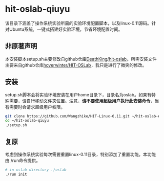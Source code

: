 # hit-oslab-qiuyu		
该目录下涵盖了操作系统实验所需的实验环境配置脚本，以及linux-0.11源码。针对Ubuntu系统，一键式搭建好实验环境，节省环境配置时间。

## 非原著声明		
本安装脚本setup.sh主要修改自github仓库[DeathKing/hit-oslab](https://github.com/DeathKing/hit-oslab)，所需安装文件主要来自github仓库[hoverwinter/HIT-OSLab](https://github.com/hoverwinter/HIT-OSLab/tree/master/Resources)，我只是进行了微笑的修改。		
## 安装		
setup.sh脚本会将实验环境安装在用户home目录下，目录名为oslab。如果有特殊需要，请自行移动文件夹位置。注意，**请不要使用超级用户执行此安装命令**，当有需要时会请求超级用户权限。		
```sh
git clone https://github.com/Wangzhike/HIT-Linux-0.11.git ~/hit-oslab-qiuyu
cd ~/hit-oslab-qiuyu
./setup.sh
```
## 复原		
考虑到操作系统实验每次需要重置linux-0.11目录，特别添加了重置功能。本功能由./run命令提供。		
```sh
# in oslab directory ./oslab
./run init
```
